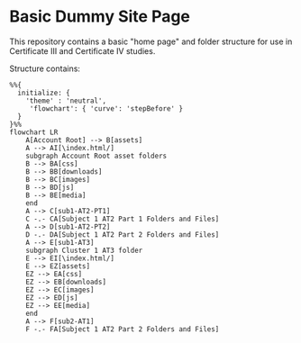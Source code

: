 # Basic Dummy Site Page

This repository contains a basic "home page" and folder structure for use in Certificate III and Certificate IV studies.

Structure contains:

```mermaid
%%{
  initialize: {
    'theme' : 'neutral',
     'flowchart': { 'curve': 'stepBefore' }
  }
}%%
flowchart LR
    A[Account Root] --> B[assets]
    A --> AI[\index.html/]
    subgraph Account Root asset folders
    B --> BA[css]
    B --> BB[downloads]
    B --> BC[images]
    B --> BD[js]
    B --> BE[media]
    end
    A --> C[sub1-AT2-PT1]
    C -.- CA[Subject 1 AT2 Part 1 Folders and Files]
    A --> D[sub1-AT2-PT2]
    D -.- DA[Subject 1 AT2 Part 2 Folders and Files]
    A --> E[sub1-AT3]
    subgraph Cluster 1 AT3 folder
    E --> EI[\index.html/]
    E --> EZ[assets]
    EZ --> EA[css]
    EZ --> EB[downloads]
    EZ --> EC[images]
    EZ --> ED[js]
    EZ --> EE[media]
    end
    A --> F[sub2-AT1]
    F -.- FA[Subject 1 AT2 Part 2 Folders and Files]

```